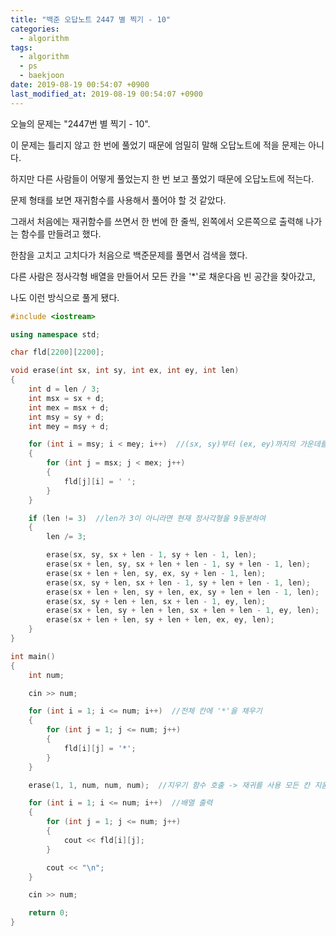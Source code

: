```yaml
---
title: "백준 오답노트 2447 별 찍기 - 10"
categories:
  - algorithm
tags:
  - algorithm
  - ps
  - baekjoon
date: 2019-08-19 00:54:07 +0900
last_modified_at: 2019-08-19 00:54:07 +0900
---
```

오늘의 문제는 "2447번 별 찍기 - 10".

이 문제는 틀리지 않고 한 번에 풀었기 때문에 엄밀히 말해 오답노트에 적을 문제는 아니다.

하지만 다른 사람들이 어떻게 풀었는지 한 번 보고 풀었기 때문에 오답노트에 적는다.

문제 형태를 보면 재귀함수를 사용해서 풀어야 할 것 같았다.

그래서 처음에는 재귀함수를 쓰면서 한 번에 한 줄씩, 왼쪽에서 오른쪽으로 출력해 나가는 함수를 만들려고 했다.

한참을 고치고 고치다가 처음으로 백준문제를 풀면서 검색을 했다.

다른 사람은 정사각형 배열을 만들어서 모든 칸을 '*'로 채운다음 빈 공간을 찾아갔고,

나도 이런 방식으로 풀게 됐다.

```C++
#include <iostream>

using namespace std;

char fld[2200][2200];

void erase(int sx, int sy, int ex, int ey, int len)
{
	int d = len / 3;
	int msx = sx + d;
	int mex = msx + d;
	int msy = sy + d;
	int mey = msy + d;

	for (int i = msy; i < mey; i++)  //(sx, sy)부터 (ex, ey)까지의 가운데를 지움
	{
		for (int j = msx; j < mex; j++)
		{
			fld[j][i] = ' ';
		}
	}

	if (len != 3)  //len가 3이 아니라면 현재 정사각형을 9등분하여 
	{
		len /= 3;

		erase(sx, sy, sx + len - 1, sy + len - 1, len);
		erase(sx + len, sy, sx + len + len - 1, sy + len - 1, len);
		erase(sx + len + len, sy, ex, sy + len - 1, len);
		erase(sx, sy + len, sx + len - 1, sy + len + len - 1, len);
		erase(sx + len + len, sy + len, ex, sy + len + len - 1, len);
		erase(sx, sy + len + len, sx + len - 1, ey, len);
		erase(sx + len, sy + len + len, sx + len + len - 1, ey, len);
		erase(sx + len + len, sy + len + len, ex, ey, len);
	}
}

int main()
{
	int num;

	cin >> num;

	for (int i = 1; i <= num; i++)  //전체 칸에 '*'을 채우기
	{
		for (int j = 1; j <= num; j++)
		{
			fld[i][j] = '*';
		}
	}

	erase(1, 1, num, num, num);  //지우기 함수 호출 -> 재귀를 사용 모든 칸 지움

	for (int i = 1; i <= num; i++)  //배열 출력
	{
		for (int j = 1; j <= num; j++)
		{
			cout << fld[i][j];
		}

		cout << "\n";
	}

	cin >> num;

	return 0;
}
```
